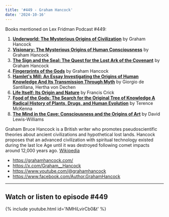 ```yaml
---
title: '#449 - Graham Hancock'
date: '2024-10-16'
---
```


Books mentioned on Lex Fridman Podcast #449:
1. <b><a href="https://amzn.to/40FPJPC" target="_blank" rel="sponsored noopener noreferrer">Underworld: The Mysterious Origins of Civilization</a></b> by Graham Hancock
2. <b><a href="https://amzn.to/4fJUwE1" target="_blank" rel="sponsored noopener noreferrer">Visionary: The Mysterious Origins of Human Consciousness</a></b> by Graham Hancock
3. <b><a href="https://amzn.to/3OnpIgJ" target="_blank" rel="sponsored noopener noreferrer">The Sign and the Seal: The Quest for the Lost Ark of the Covenant</a></b> by Graham Hancock
4. <b><a href="https://amzn.to/48QZ7C4" target="_blank" rel="sponsored noopener noreferrer">Fingerprints of the Gods</a></b> by Graham Hancock
5. <b><a href="https://amzn.to/4fkUti6" target="_blank" rel="sponsored noopener noreferrer">Hamlet's Mill: An Essay Investigating the Origins of Human Knowledge And Its Transmission Through Myth</a></b> by Giorgio de Santillana, Hertha von Dechen
6. <b><a href="https://amzn.to/3Z0ecOe" target="_blank" rel="sponsored noopener noreferrer">Life Itself: Its Origin and Nature</a></b> by Francis Crick
7. <b><a href="https://amzn.to/40Gy22d" target="_blank" rel="sponsored noopener noreferrer">Food of the Gods: The Search for the Original Tree of Knowledge A Radical History of Plants, Drugs, and Human Evolution</a></b> by Terence McKenna
8. <b><a href="https://amzn.to/40Ztl3Z" target="_blank" rel="sponsored noopener noreferrer">The Mind in the Cave: Consciousness and the Origins of Art</a></b> by David Lewis-Williams

<!--more-->

Graham Bruce Hancock is a British writer who promotes pseudoscientific theories about ancient civilizations and hypothetical lost lands. Hancock proposes that an advanced civilization with spiritual technology existed during the last Ice Age until it was destroyed following comet impacts around 12,000 years ago. <a href="https://en.wikipedia.org/wiki/Graham_Hancock" target="_blank">Wikipedia</a>

- <a href="https://grahamhancock.com/" target="_blank">https://grahamhancock.com/</a>
- <a href="https://x.com/Graham__Hancock" target="_blank">https://x.com/Graham__Hancock</a>
- <a href="https://www.youtube.com/@grahamhancock" target="_blank">https://www.youtube.com/@grahamhancock</a>
- <a href="https://www.facebook.com/Author.GrahamHancock" target="_blank">https://www.facebook.com/Author.GrahamHancock</a>

- - - - - -

## Watch or listen to episode #449

{% include youtube.html id='NMHiLvirCb0&t' %}